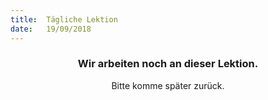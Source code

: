 ```yaml
---
title:  Tägliche Lektion
date:   19/09/2018
---
```


### <center>Wir arbeiten noch an dieser Lektion.</center>
<center>Bitte komme später zurück.</center>